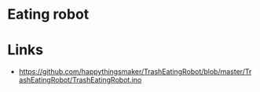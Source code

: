 # Eating robot

# Links
- https://github.com/happythingsmaker/TrashEatingRobot/blob/master/TrashEatingRobot/TrashEatingRobot.ino
